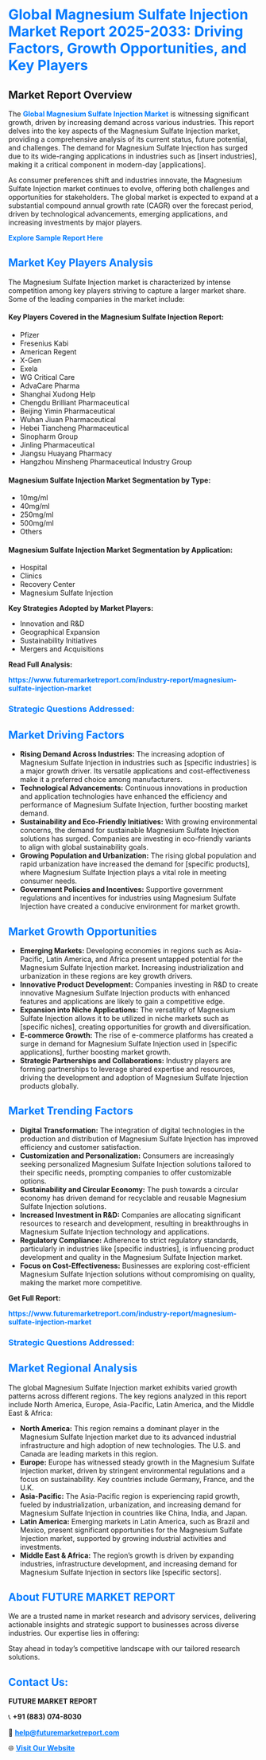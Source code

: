 <h1 style="color: #007BFF;">Global Magnesium Sulfate Injection Market Report 2025-2033: Driving Factors, Growth Opportunities, and Key Players</h1>

<section id="overview">
<h2>Market Report Overview</h2>
<p>The <a href="https://www.futuremarketreport.com/industry-report/magnesium-sulfate-injection-market" style="color: #007BFF; text-decoration: none;"><strong>Global Magnesium Sulfate Injection Market</strong></a> is witnessing significant growth, driven by increasing demand across various industries. This report delves into the key aspects of the Magnesium Sulfate Injection market, providing a comprehensive analysis of its current status, future potential, and challenges. The demand for Magnesium Sulfate Injection has surged due to its wide-ranging applications in industries such as [insert industries], making it a critical component in modern-day [applications].</p>
<p>As consumer preferences shift and industries innovate, the Magnesium Sulfate Injection market continues to evolve, offering both challenges and opportunities for stakeholders. The global market is expected to expand at a substantial compound annual growth rate (CAGR) over the forecast period, driven by technological advancements, emerging applications, and increasing investments by major players.</p>
</section>

<section id="overview">
<p><a href="https://www.futuremarketreport.com/request-sample/reportId=124041" style="color: #007BFF; text-decoration: none;"><strong>Explore Sample Report Here</strong></a></p>
</section>

<section id="key-players">
<h2 style="color: #007BFF;">Market Key Players Analysis</h2>
<p>The Magnesium Sulfate Injection market is characterized by intense competition among key players striving to capture a larger market share. Some of the leading companies in the market include:</p>
<h4>Key Players Covered in the Magnesium Sulfate Injection Report:</h4>
<ul><li>Pfizer</li><li>Fresenius Kabi</li><li>American Regent</li><li>X-Gen</li><li>Exela</li><li>WG Critical Care</li><li>AdvaCare Pharma</li><li>Shanghai Xudong Help</li><li>Chengdu Brilliant Pharmaceutical</li><li>Beijing Yimin Pharmaceutical</li><li>Wuhan Jiuan Pharmaceutical</li><li>Hebei Tiancheng Pharmaceutical</li><li>Sinopharm Group</li><li>Jinling Pharmaceutical</li><li>Jiangsu Huayang Pharmacy</li><li>Hangzhou Minsheng Pharmaceutical Industry Group</li></ul>
<h4>Magnesium Sulfate Injection Market Segmentation by Type:</h4>
<ul><li>10mg/ml</li><li>40mg/ml</li><li>250mg/ml</li><li>500mg/ml</li><li>Others</li></ul>

<h4>Magnesium Sulfate Injection Market Segmentation by Application:</h4>
<ul><li>Hospital</li><li>Clinics</li><li>Recovery Center</li><li>Magnesium Sulfate Injection</li></ul>
<p><strong>Key Strategies Adopted by Market Players:</strong></p>
<ul>
<li>Innovation and R&D</li>
<li>Geographical Expansion</li>
<li>Sustainability Initiatives</li>
<li>Mergers and Acquisitions</li>
</ul>
</section>

<section>
<p><strong>Read Full Analysis: </strong></p><a href="https://www.futuremarketreport.com/industry-report/magnesium-sulfate-injection-market" style="color: #007BFF; text-decoration: none;"><strong>https://www.futuremarketreport.com/industry-report/magnesium-sulfate-injection-market</strong></a>
<h3 style="color: #007BFF;">Strategic Questions Addressed:</h3>
</section>

<section id="driving-factors">
<h2 style="color: #007BFF;">Market Driving Factors</h2>
<ul>
<li><strong>Rising Demand Across Industries:</strong> The increasing adoption of Magnesium Sulfate Injection in industries such as [specific industries] is a major growth driver. Its versatile applications and cost-effectiveness make it a preferred choice among manufacturers.</li>
<li><strong>Technological Advancements:</strong> Continuous innovations in production and application technologies have enhanced the efficiency and performance of Magnesium Sulfate Injection, further boosting market demand.</li>
<li><strong>Sustainability and Eco-Friendly Initiatives:</strong> With growing environmental concerns, the demand for sustainable Magnesium Sulfate Injection solutions has surged. Companies are investing in eco-friendly variants to align with global sustainability goals.</li>
<li><strong>Growing Population and Urbanization:</strong> The rising global population and rapid urbanization have increased the demand for [specific products], where Magnesium Sulfate Injection plays a vital role in meeting consumer needs.</li>
<li><strong>Government Policies and Incentives:</strong> Supportive government regulations and incentives for industries using Magnesium Sulfate Injection have created a conducive environment for market growth.</li>
</ul>
</section>

<section id="growth-opportunities">
<h2 style="color: #007BFF;">Market Growth Opportunities</h2>
<ul>
<li><strong>Emerging Markets:</strong> Developing economies in regions such as Asia-Pacific, Latin America, and Africa present untapped potential for the Magnesium Sulfate Injection market. Increasing industrialization and urbanization in these regions are key growth drivers.</li>
<li><strong>Innovative Product Development:</strong> Companies investing in R&D to create innovative Magnesium Sulfate Injection products with enhanced features and applications are likely to gain a competitive edge.</li>
<li><strong>Expansion into Niche Applications:</strong> The versatility of Magnesium Sulfate Injection allows it to be utilized in niche markets such as [specific niches], creating opportunities for growth and diversification.</li>
<li><strong>E-commerce Growth:</strong> The rise of e-commerce platforms has created a surge in demand for Magnesium Sulfate Injection used in [specific applications], further boosting market growth.</li>
<li><strong>Strategic Partnerships and Collaborations:</strong> Industry players are forming partnerships to leverage shared expertise and resources, driving the development and adoption of Magnesium Sulfate Injection products globally.</li>
</ul>
</section>

<section id="trending-factors">
<h2 style="color: #007BFF;">Market Trending Factors</h2>
<ul>
<li><strong>Digital Transformation:</strong> The integration of digital technologies in the production and distribution of Magnesium Sulfate Injection has improved efficiency and customer satisfaction.</li>
<li><strong>Customization and Personalization:</strong> Consumers are increasingly seeking personalized Magnesium Sulfate Injection solutions tailored to their specific needs, prompting companies to offer customizable options.</li>
<li><strong>Sustainability and Circular Economy:</strong> The push towards a circular economy has driven demand for recyclable and reusable Magnesium Sulfate Injection solutions.</li>
<li><strong>Increased Investment in R&D:</strong> Companies are allocating significant resources to research and development, resulting in breakthroughs in Magnesium Sulfate Injection technology and applications.</li>
<li><strong>Regulatory Compliance:</strong> Adherence to strict regulatory standards, particularly in industries like [specific industries], is influencing product development and quality in the Magnesium Sulfate Injection market.</li>
<li><strong>Focus on Cost-Effectiveness:</strong> Businesses are exploring cost-efficient Magnesium Sulfate Injection solutions without compromising on quality, making the market more competitive.</li>
</ul>
</section>

<section>
<p><strong>Get Full Report: </strong></p><a href="https://www.futuremarketreport.com/industry-report/magnesium-sulfate-injection-market" style="color: #007BFF; text-decoration: none;"><strong>https://www.futuremarketreport.com/industry-report/magnesium-sulfate-injection-market</strong></a>
<h3 style="color: #007BFF;">Strategic Questions Addressed:</h3>
</section>


<section id="regional-analysis">
<h2 style="color: #007BFF;">Market Regional Analysis</h2>
<p>The global Magnesium Sulfate Injection market exhibits varied growth patterns across different regions. The key regions analyzed in this report include North America, Europe, Asia-Pacific, Latin America, and the Middle East & Africa:</p>
<ul>
<li><strong>North America:</strong> This region remains a dominant player in the Magnesium Sulfate Injection market due to its advanced industrial infrastructure and high adoption of new technologies. The U.S. and Canada are leading markets in this region.</li>
<li><strong>Europe:</strong> Europe has witnessed steady growth in the Magnesium Sulfate Injection market, driven by stringent environmental regulations and a focus on sustainability. Key countries include Germany, France, and the U.K.</li>
<li><strong>Asia-Pacific:</strong> The Asia-Pacific region is experiencing rapid growth, fueled by industrialization, urbanization, and increasing demand for Magnesium Sulfate Injection in countries like China, India, and Japan.</li>
<li><strong>Latin America:</strong> Emerging markets in Latin America, such as Brazil and Mexico, present significant opportunities for the Magnesium Sulfate Injection market, supported by growing industrial activities and investments.</li>
<li><strong>Middle East & Africa:</strong> The region’s growth is driven by expanding industries, infrastructure development, and increasing demand for Magnesium Sulfate Injection in sectors like [specific sectors].</li>
</ul>
</section>

<footer>
<h2 style="color: #007BFF;">About FUTURE MARKET REPORT</h2>
<p>We are a trusted name in market research and advisory services, delivering actionable insights and strategic support to businesses across diverse industries. Our expertise lies in offering:</p>

<p>Stay ahead in today’s competitive landscape with our tailored research solutions.</p>

<h2 style="color: #007BFF;">Contact Us:</h2>
<p><strong>FUTURE MARKET REPORT</strong></p>
<p>📞 <strong>+91 (883) 074-8030</strong></p>
<p>📧 <strong><a href="mailto:help@futuremarketreport.com" style="color: #007BFF;">help@futuremarketreport.com</a></strong></p>
<p>🌐 <strong><a href="https://www.futuremarketreport.com/" style="color: #007BFF;">Visit Our Website</a></strong></p>
</footer>